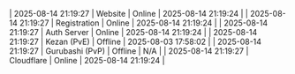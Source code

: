 | 2025-08-14 21:19:27 | Website | Online | 2025-08-14 21:19:24 |
| 2025-08-14 21:19:27 | Registration | Online | 2025-08-14 21:19:24 |
| 2025-08-14 21:19:27 | Auth Server | Online | 2025-08-14 21:19:24 |
| 2025-08-14 21:19:27 | Kezan (PvE) | Offline | 2025-08-03 17:58:02 |
| 2025-08-14 21:19:27 | Gurubashi (PvP) | Offline | N/A |
| 2025-08-14 21:19:27 | Cloudflare | Online | 2025-08-14 21:19:24 |
